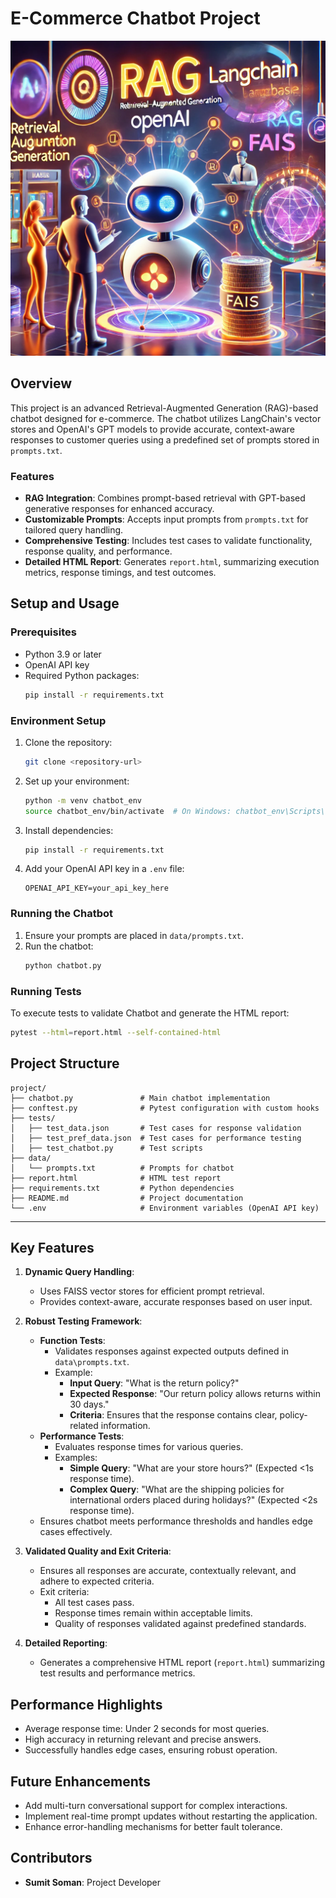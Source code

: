 
# E-Commerce Chatbot Project
![Chatbot RAG Project](./assets/chatbot.png)

## Overview
This project is an advanced Retrieval-Augmented Generation (RAG)-based chatbot designed for e-commerce. The chatbot utilizes LangChain's vector stores and OpenAI's GPT models to provide accurate, context-aware responses to customer queries using a predefined set of prompts stored in `prompts.txt`.

### Features
- **RAG Integration**: Combines prompt-based retrieval with GPT-based generative responses for enhanced accuracy.
- **Customizable Prompts**: Accepts input prompts from `prompts.txt` for tailored query handling.
- **Comprehensive Testing**: Includes test cases to validate functionality, response quality, and performance.
- **Detailed HTML Report**: Generates `report.html`, summarizing execution metrics, response timings, and test outcomes.

## Setup and Usage

### Prerequisites
- Python 3.9 or later
- OpenAI API key
- Required Python packages:
  ```bash
  pip install -r requirements.txt
  ```

### Environment Setup
1. Clone the repository:
   ```bash
   git clone <repository-url>
   ```
2. Set up your environment:
   ```bash
   python -m venv chatbot_env
   source chatbot_env/bin/activate  # On Windows: chatbot_env\Scripts\activate
   ```
3. Install dependencies:
   ```bash
   pip install -r requirements.txt
   ```
4. Add your OpenAI API key in a `.env` file:
   ```
   OPENAI_API_KEY=your_api_key_here
   ```

### Running the Chatbot
1. Ensure your prompts are placed in `data/prompts.txt`.
2. Run the chatbot:
   ```bash
   python chatbot.py
   ```

### Running Tests
To execute tests to validate Chatbot and generate the HTML report:
```bash
pytest --html=report.html --self-contained-html
```

## Project Structure

```
project/
├── chatbot.py               # Main chatbot implementation
├── conftest.py              # Pytest configuration with custom hooks
├── tests/
│   ├── test_data.json       # Test cases for response validation
│   ├── test_pref_data.json  # Test cases for performance testing
│   ├── test_chatbot.py      # Test scripts
├── data/
│   └── prompts.txt          # Prompts for chatbot
├── report.html              # HTML test report
├── requirements.txt         # Python dependencies
├── README.md                # Project documentation
└── .env                     # Environment variables (OpenAI API key)
```

---

## Key Features

1. **Dynamic Query Handling**:
   - Uses FAISS vector stores for efficient prompt retrieval.
   - Provides context-aware, accurate responses based on user input.

2. **Robust Testing Framework**:
   - **Function Tests**:
     - Validates responses against expected outputs defined in `data\prompts.txt`.
     - Example:
       - **Input Query**: "What is the return policy?"
       - **Expected Response**: "Our return policy allows returns within 30 days."
       - **Criteria**: Ensures that the response contains clear, policy-related information.
   - **Performance Tests**:
     - Evaluates response times for various queries.
     - Examples:
       - **Simple Query**: "What are your store hours?" (Expected <1s response time).
       - **Complex Query**: "What are the shipping policies for international orders placed during holidays?" (Expected <2s response time).
   - Ensures chatbot meets performance thresholds and handles edge cases effectively.

3. **Validated Quality and Exit Criteria**:
   - Ensures all responses are accurate, contextually relevant, and adhere to expected criteria.
   - Exit criteria:
     - All test cases pass.
     - Response times remain within acceptable limits.
     - Quality of responses validated against predefined standards.

4. **Detailed Reporting**:
   - Generates a comprehensive HTML report (`report.html`) summarizing test results and performance metrics.

## Performance Highlights
- Average response time: Under 2 seconds for most queries.
- High accuracy in returning relevant and precise answers.
- Successfully handles edge cases, ensuring robust operation.

## Future Enhancements
- Add multi-turn conversational support for complex interactions.
- Implement real-time prompt updates without restarting the application.
- Enhance error-handling mechanisms for better fault tolerance.

## Contributors
- **Sumit Soman**: Project Developer